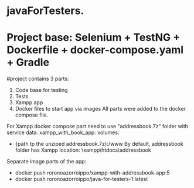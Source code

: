# javaForTesters.

# Project base: Selenium + TestNG + Dockerfile + docker-compose.yaml + Gradle

#project contains 3 parts:

1) Code base for testing
2) Tests
3) Xampp app
4) Docker files to start app via images
   All parts were added to the docker compose file.

For Xampp docker compose part need to use "addressbook.7z" folder with service data.
xampp_with_book_app:
volumes:

- {path tp the unziped addressbook.7z}:/www
  By default, addressbook folder has Xampp location: \\xampp\htdocs\addressbook

Separate image parts of the app:

- docker push roronoazorroippo/xampp-with-addressbook-app:5
- docker push roronoazorroippo/java-for-testers-1:latest
